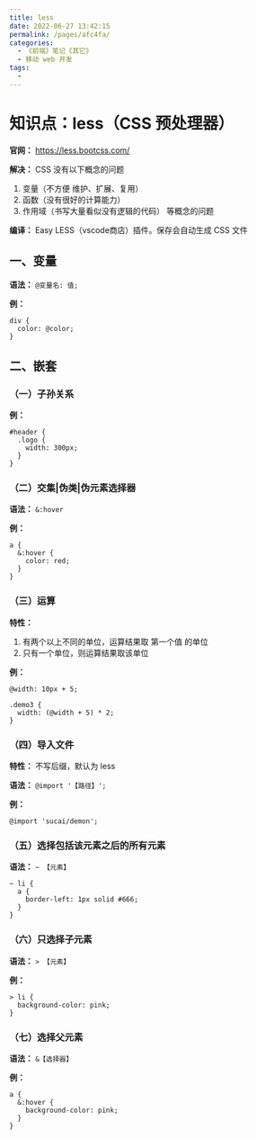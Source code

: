 ```yaml
---
title: less
date: 2022-06-27 13:42:15
permalink: /pages/afc4fa/
categories:
  - 《前端》笔记《其它》
  - 移动 web 开发
tags:
  - 
---
```

# 知识点：less（CSS 预处理器）

**官网：** https://less.bootcss.com/

**解决：** CSS 没有以下概念的问题
1. 变量（不方便 维护、扩展、复用）
2. 函数（没有很好的计算能力）
3. 作用域（书写大量看似没有逻辑的代码） 等概念的问题

**编译：** Easy LESS（vscode商店）插件。保存会自动生成 CSS 文件

## 一、变量

**语法：** `@变量名: 值;`

**例：**
```less
div {
  color: @color;
}
```

## 二、嵌套

### （一）子孙关系

**例：**
```less
#header {
  .logo {
    width: 300px;
  }
}
```

### （二）交集|伪类|伪元素选择器

**语法：** `&:hover`

**例：**
```less
a {
  &:hover {
    color: red;
  }
}
```

### （三）运算

**特性：**
1. 有两个以上不同的单位，运算结果取 第一个值 的单位
2. 只有一个单位，则运算结果取该单位

**例：**
```less
@width: 10px + 5;

.demo3 {
  width: (@width + 5) * 2;
}
```

### （四）导入文件

**特性：** 不写后缀，默认为 less

**语法：** `@import '【路径】';`

**例：**
```less'
@import 'sucai/demon';
```

### （五）选择包括该元素之后的所有元素

**语法：** `~ 【元素】`

```less
~ li {
  a {
    border-left: 1px solid #666;
  }
}
```

### （六）只选择子元素

**语法：** `> 【元素】`

**例：**
```less
> li {
  background-color: pink;
}
```

### （七）选择父元素

**语法：** `&【选择器】`

**例：**
```less
a {
  &:hover {
    background-color: pink;
  }
}
```